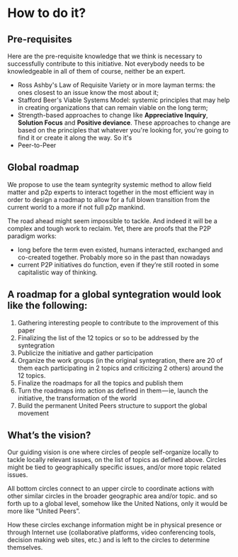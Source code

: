 # How to do it? 

## Pre-requisites

Here are the pre-requisite knowledge that we think is necessary to successfully contribute to this initiative. Not everybody needs to be knowledgeable in all of them of course, neither be an expert.
* Ross Ashby's Law of Requisite Variety or in more layman terms: the ones closest to an issue know the most about it;
* Stafford Beer's Viable Systems Model: systemic principles that may help in creating organizations that can remain viable on the long term;
* Strength-based approaches to change like **Appreciative Inquiry**, **Solution Focus** and **Positive deviance**. These approaches to change are based on the principles that whatever you're looking for, you're going to find it or create it along the way. So it's 
* Peer-to-Peer 

## Global roadmap
We propose to use the team syntegrity systemic method to allow field matter and p2p experts to interact together in the most efficient way in order to design a roadmap to allow for a full blown transition from the current world to a more if not full p2p mankind.

The road ahead might seem impossible to tackle. And indeed it will be a complex and tough work to reclaim. Yet, there are proofs that the P2P paradigm works:

* long before the term even existed, humans interacted, exchanged and co-created together. Probably more so in the past than nowadays
* current P2P initiatives do function, even if they’re still rooted in some capitalistic way of thinking.


## A roadmap for a global syntegration would look like the following:

1. Gathering interesting people to contribute to the improvement of this paper
2. Finalizing the list of the 12 topics or so to be addressed by the syntegration
3. Publicize the initiative and gather participation
4. Organize the work groups (in the original syntegration, there are 20 of them each participating in 2 topics and criticizing 2 others) around the 12 topics.
5. Finalize the roadmaps for all the topics and publish them
6. Turn the roadmaps into action as defined in them — ie, launch the initiative, the transformation of the world
7. Build the permanent United Peers structure to support the global movement


## What’s the vision? 
Our guiding vision is one where circles of people self-organize locally to tackle locally relevant issues, on the list of topics as defined above. Circles might be tied to geographically specific issues, and/or more topic related issues.

All bottom circles connect to an upper circle to coordinate actions with other similar circles in the broader geographic area and/or topic. and so forth up to a global level, somehow like the United Nations, only it would be more like “United Peers”.

How these circles exchange information might be in physical presence or through Internet use (collaborative platforms, video conferencing tools, decision making web sites, etc.) and is left to the circles to determine themselves.
